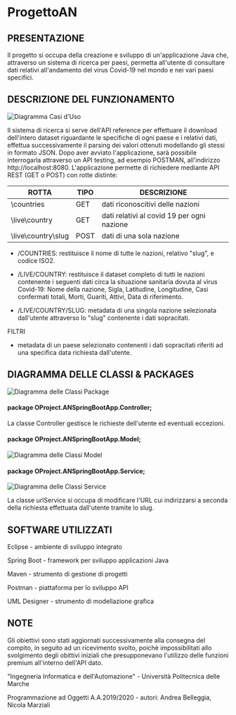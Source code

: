 # ProgettoAN

## PRESENTAZIONE

Il progetto si occupa della creazione e sviluppo di un'applicazione Java che, attraverso un sistema di ricerca per paesi, permetta all'utente di consultare dati relativi all'andamento del virus Covid-19 nel mondo e nei vari paesi specifici. 


## DESCRIZIONE DEL FUNZIONAMENTO


![Diagramma Casi d'Uso](https://user-images.githubusercontent.com/72570036/97028990-17c72100-155d-11eb-8e78-2fbc0315bc77.png)



Il sistema di ricerca si serve dell'API reference per effettuare il download dell'intero dataset riguardante le specifiche di ogni paese e i relativi dati, effettua successivamente il parsing dei valori ottenuti modellando gli stessi in formato JSON.
Dopo aver avviato l'applicazione, sarà possibile interrogarla attraverso un API testing, ad esempio POSTMAN, all'indirizzo http://localhost:8080.
L'applicazione permette di richiedere mediante API REST (GET o POST) con rotte distinte:

ROTTA  | TIPO | DESCRIZIONE
------------- | ------------- | --------------
\countries | GET  | dati riconoscitivi delle nazioni
\live\country | GET | dati relativi al covid 19 per ogni nazione
\live\country\slug | POST | dati di una sola nazione


- /COUNTRIES: restituisce il nome di tutte le nazioni, relativo "slug", e codice ISO2.

- /LIVE/COUNTRY: restituisce il dataset completo di tutti le nazioni contenente i seguenti dati circa la situazione sanitaria dovuta al virus Covid-19: Nome della nazione, Sigla, Latitudine, Longitudine, Casi confermati totali, Morti, Guariti, Attivi, Data di riferimento.

- /LIVE/COUNTRY/SLUG: metadata di una singola nazione selezionata dall'utente attraverso lo "slug" contenente i dati sopracitati.

FILTRI



- metadata di un paese selezionato contenenti i dati sopracitati riferiti ad una specifica data richiesta dall'utente.



## DIAGRAMMA DELLE CLASSI & PACKAGES

![Diagramma delle Classi Package](https://user-images.githubusercontent.com/72570036/97029644-03cfef00-155e-11eb-995e-210779fc5580.png)

#### package OProject.ANSpringBootApp.Controller;

La classe Controller gestisce le richieste dell'utente ed eventuali eccezioni.

#### package OProject.ANSpringBootApp.Model;

![Diagramma delle Classi Model](https://user-images.githubusercontent.com/72570036/97033031-fcf7ab00-1562-11eb-81f9-28f5edb93847.png)

#### package OProject.ANSpringBootApp.Service;

![Diagramma delle Classi Service](https://user-images.githubusercontent.com/72570036/97033041-fff29b80-1562-11eb-9bb6-8705cb2dfa80.png)

La classe urlService si occupa di modificare l'URL cui indirizzarsi a seconda della richiesta effettuata dall'utente tramite lo slug.



## SOFTWARE UTILIZZATI

Eclipse - ambiente di sviluppo integrato

Spring Boot - framework per sviluppo applicazioni Java

Maven - strumento di gestione di progetti

Postman - piattaforma per lo sviluppo API

UML Designer - strumento di modellazione grafica



## NOTE 

Gli obiettivi sono stati aggiornati successivamente alla consegna del compito, in seguito ad un ricevimento svolto, poichè impossibilitati allo svolgimento degli obittivi iniziali che presupponevano l'utilizzo delle funzioni premium all'interno dell'API dato.

"Ingegneria Informatica e dell'Automazione" - Università Politecnica delle Marche

Programmazione ad Oggetti A.A.2019/2020 - autori: Andrea Belleggia, Nicola Marziali
